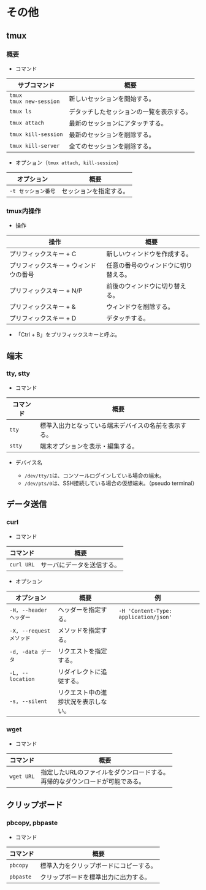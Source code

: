 # その他

## tmux

### 概要

- コマンド

| サブコマンド                   | 概要                                     |
| ------------------------------ | ---------------------------------------- |
| `tmux`<br />`tmux new-session` | 新しいセッションを開始する。             |
| `tmux ls`                      | デタッチしたセッションの一覧を表示する。 |
| `tmux attach`                  | 最新のセッションにアタッチする。         |
| `tmux kill-session`            | 最新のセッションを削除する。             |
| `tmux kill-server`             | 全てのセッションを削除する。             |

- オプション（`tmux attach, kill-session`）

| オプション          | 概要                   |
| ------------------- | ---------------------- |
| `-t セッション番号` | セッションを指定する。 |

### tmux内操作

- 操作

| 操作                                  | 概要                                 |
| ------------------------------------- | ------------------------------------ |
| プリフィックスキー + C                | 新しいウィンドウを作成する。         |
| プリフィックスキー + ウィンドウの番号 | 任意の番号のウィンドウに切り替える。 |
| プリフィックスキー + N/P              | 前後のウィンドウに切り替える。       |
| プリフィックスキー + &                | ウィンドウを削除する。               |
| プリフィックスキー + D                | デタッチする。                       |

- 「Ctrl + B」をプリフィックスキーと呼ぶ。

## 端末

### tty, stty

- コマンド

| コマンド | 概要                                                 |
| -------- | ---------------------------------------------------- |
| `tty`    | 標準入出力となっている端末デバイスの名前を表示する。 |
| `stty`   | 端末オプションを表示・編集する。                     |

- デバイス名

  - `/dev/tty/1`は、コンソールログインしている場合の端末。
  - `/dev/pts/0`は、SSH接続している場合の仮想端末。（pseudo terminal）

## データ送信

### curl

- コマンド

|コマンド|概要|
|---|---|
|`curl URL`|サーバにデータを送信する。|

- オプション

| オプション               | 概要                                 | 例                                    |
| ------------------------ | ------------------------------------ | ------------------------------------- |
| `-H, --header ヘッダー`  | ヘッダーを指定する。                 | `-H 'Content-Type: application/json'` |
| `-X, --request メソッド` | メソッドを指定する。                 |                                       |
| `-d, -data データ`       | リクエストを指定する。               |                                       |
| `-L, --location`         | リダイレクトに追従する。             |                                       |
| `-s, --silent`           | リクエスト中の進捗状況を表示しない。 |                                       |

### wget

- コマンド

| コマンド   | 概要                                                         |
| ---------- | ------------------------------------------------------------ |
| `wget URL` | 指定したURLのファイルをダウンロードする。<br />再帰的なダウンロードが可能である。 |

## クリップボード

### pbcopy, pbpaste

- コマンド

| コマンド  | 概要                                   |
| --------- | -------------------------------------- |
| `pbcopy`  | 標準入力をクリップボードにコピーする。 |
| `pbpaste` | クリップボードを標準出力に出力する。   |
